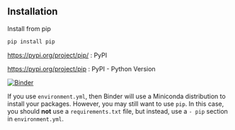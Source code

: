 ## Installation

Install from pip

```bash
pip install pip
```
 https://pypi.org/project/pip/
   : PyPI

 https://pypi.org/project/pip
   : PyPI - Python Version

[![Binder](http://mybinder.org/badge.svg)](http://mybinder.org/v2/gh/binder-examples/python-conda_pip/master?filepath=index.ipynb)

If you use `environment.yml`, then Binder will use a Miniconda distribution
to install your packages. However, you may still want to use `pip`. In
this case, you should **not** use a `requirements.txt` file, but instead, use
a `- pip` section in `environment.yml`. 
